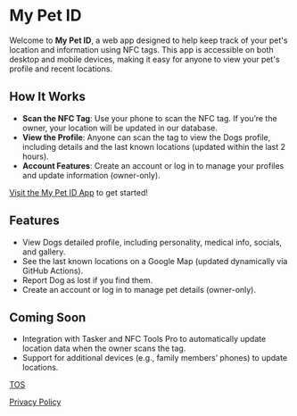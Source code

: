 # My Pet ID

Welcome to **My Pet ID**, a web app designed to help keep track of your pet's location and information using NFC tags. This app is accessible on both desktop and mobile devices, making it easy for anyone to view your pet's profile and recent locations.

## How It Works

- **Scan the NFC Tag**: Use your phone to scan the NFC tag. If you’re the owner, your location will be updated in our database.
- **View the Profile**: Anyone can scan the tag to view the Dogs profile, including details and the last known locations (updated within the last 2 hours).
- **Account Features**: Create an account or log in to manage your profiles and update information (owner-only).

[Visit the My Pet ID App](https://mypetid-home.github.io/) to get started!

## Features

- View Dogs detailed profile, including personality, medical info, socials, and gallery.
- See the last known locations on a Google Map (updated dynamically via GitHub Actions).
- Report Dog as lost if you find them.
- Create an account or log in to manage pet details (owner-only).

## Coming Soon

- Integration with Tasker and NFC Tools Pro to automatically update location data when the owner scans the tag.
- Support for additional devices (e.g., family members’ phones) to update locations.

[TOS](https://mypetid-home.github.io/tos/)

[Privacy Policy](https://mypetid-home.github.io/privacy-policy/)
